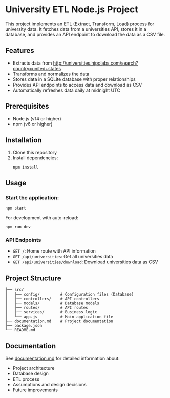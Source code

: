 # University ETL Node.js Project

This project implements an ETL (Extract, Transform, Load) process for university data. It fetches data from a universities API, stores it in a database, and provides an API endpoint to download the data as a CSV file.

## Features

- Extracts data from http://universities.hipolabs.com/search?country=united+states
- Transforms and normalizes the data
- Stores data in a SQLite database with proper relationships
- Provides API endpoints to access data and download as CSV
- Automatically refreshes data daily at midnight UTC

## Prerequisites

- Node.js (v14 or higher)
- npm (v6 or higher)

## Installation

1. Clone this repository
2. Install dependencies:
   ```
   npm install
   ```

## Usage

### Start the application:

```
npm start
```

For development with auto-reload:

```
npm run dev
```

### API Endpoints

- `GET /`: Home route with API information
- `GET /api/universities`: Get all universities data
- `GET /api/universities/download`: Download universities data as CSV

## Project Structure

```
├── src/
│   ├── config/         # Configuration files (Database)
│   ├── controllers/    # API controllers
│   ├── models/         # Database models
│   ├── routes/         # API routes
│   ├── services/       # Business logic
│   └── app.js          # Main application file
├── documentation.md    # Project documentation
├── package.json
└── README.md
```

## Documentation

See [documentation.md](./documentation.md) for detailed information about:

- Project architecture
- Database design
- ETL process
- Assumptions and design decisions
- Future improvements